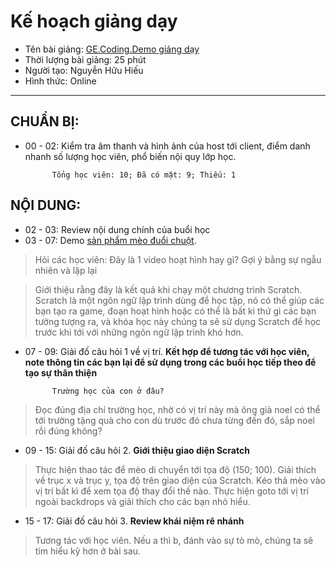 # Kế hoạch giảng dạy
- Tên bài giảng: [GE.Coding.Demo giảng dạy](https://docs.google.com/presentation/d/1mAxgSDydyOz54f-2kBsYKJe3H3UCHt8AzUmKD9SVhHw/edit#slide=id.p5)
- Thời lượng bài giảng: 25 phút
- Người tạo: Nguyễn Hữu Hiếu
- Hình thức: Online
---
## CHUẨN BỊ:
- 00 - 02:	Kiểm tra âm thanh và hình ảnh của host tới client, điểm danh nhanh số lượng học viên, phổ biến nội quy lớp học.
  
		    Tổng học viên: 10; Đã có mặt: 9; Thiếu: 1

## NỘI DUNG:
- 02 - 03:	Review nội dung chính của buổi học
- 03 - 07:	Demo [sản phẩm mèo đuổi chuột](https://scratch.mit.edu/projects/590459962).

> Hỏi các học viên: Đây là 1 video hoạt hình hay gì? Gợi ý bằng sự ngẫu nhiên và lặp lại

> Giới thiệu rằng đây là kết quả khi chạy một chương trình Scratch. Scratch là một ngôn ngữ lập trình dùng để học tập, nó có thể giúp các bạn tạo ra game, đoạn hoạt hình hoặc có thể là bất kì thứ gì các bạn tưởng tượng ra, và khóa học này chúng ta sẽ sử dụng Scratch để học trước khi tới với những ngôn ngữ lập trình khó hơn.

- 07 - 09:	Giải đố câu hỏi 1 về vị trí. **Kết hợp để tương tác với học viên, note thông tin các bạn lại để sử dụng trong các buổi học tiếp theo để tạo sự thân thiện**

			Trường học của con ở đâu?

> Đọc đúng địa chỉ trường học, nhờ có vị trí này mà ông già noel có thể tới trường tặng quà cho con dù trước đó chưa từng đến đó, sắp noel rồi đúng không?

- 09 - 15: Giải đố câu hỏi 2. **Giới thiệu giao diện Scratch**

> Thực hiện thao tác để mèo di chuyển tới tọa độ (150; 100). Giải thích về trục x và trục y, tọa độ trên giao diện của Scratch. Kéo thả mèo vào vị trí bất kì để xem tọa độ thay đổi thế nào. Thực hiện goto tới vị trí ngoài backdrops và giải thích cho các bạn nhỏ hiểu.

- 15 - 17: Giải đố câu hỏi 3. **Review khái niệm rẽ nhánh**

> Tương tác với học viên. Nếu a thì b, đánh vào sự tò mò, chúng ta sẽ tìm hiểu kỹ hơn ở bài sau.

		